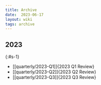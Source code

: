 ```yaml
---
title: Archive
date:  2023-06-17
layout: wiki
tags: archive
---
```


## 2023
{:#s-1}

* [[quarterly/2023-Q1]]{2023 Q1 Review}
* [[quarterly/2023-Q2]]{2023 Q2 Review}
* [[quarterly/2023-Q3]]{2023 Q3 Review}
